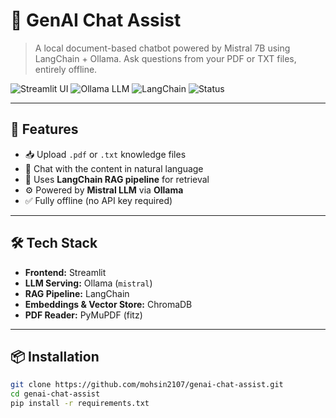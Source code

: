 # 📄 GenAI Chat Assist

> A local document-based chatbot powered by Mistral 7B using LangChain + Ollama. Ask questions from your PDF or TXT files, entirely offline.

![Streamlit UI](https://img.shields.io/badge/Built%20With-Streamlit-orange?style=flat-square)
![Ollama LLM](https://img.shields.io/badge/Model-Mistral_7B-blue?style=flat-square)
![LangChain](https://img.shields.io/badge/RAG-LangChain-green?style=flat-square)
![Status](https://img.shields.io/badge/API-Free_%26_Offline-lightgrey?style=flat-square)

---

## 🚀 Features

- 📥 Upload `.pdf` or `.txt` knowledge files
- 🤖 Chat with the content in natural language
- 🧠 Uses **LangChain RAG pipeline** for retrieval
- ⚙️ Powered by **Mistral LLM** via **Ollama**
- ✅ Fully offline (no API key required)

---

## 🛠️ Tech Stack

- **Frontend:** Streamlit  
- **LLM Serving:** Ollama (`mistral`)  
- **RAG Pipeline:** LangChain  
- **Embeddings & Vector Store:** ChromaDB  
- **PDF Reader:** PyMuPDF (fitz)  

---

## 📦 Installation

```bash
git clone https://github.com/mohsin2107/genai-chat-assist.git
cd genai-chat-assist
pip install -r requirements.txt
